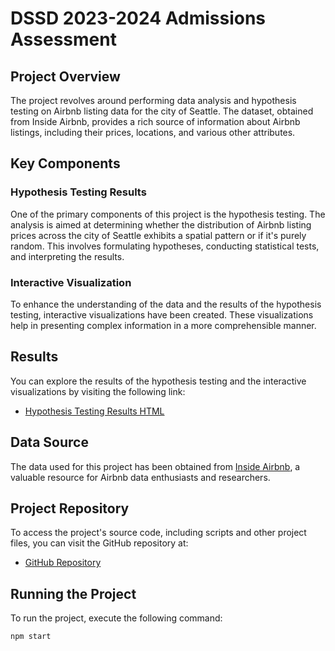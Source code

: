 # DSSD 2023-2024 Admissions Assessment

## Project Overview

The project revolves around performing data analysis and hypothesis testing on Airbnb listing data for the city of Seattle. The dataset, obtained from Inside Airbnb, provides a rich source of information about Airbnb listings, including their prices, locations, and various other attributes.

## Key Components

### Hypothesis Testing Results

One of the primary components of this project is the hypothesis testing. The analysis is aimed at determining whether the distribution of Airbnb listing prices across the city of Seattle exhibits a spatial pattern or if it's purely random. This involves formulating hypotheses, conducting statistical tests, and interpreting the results.

### Interactive Visualization

To enhance the understanding of the data and the results of the hypothesis testing, interactive visualizations have been created. These visualizations help in presenting complex information in a more comprehensible manner.

## Results

You can explore the results of the hypothesis testing and the interactive visualizations by visiting the following link:

- [Hypothesis Testing Results HTML](frontend/hypothesis_testing.html)

## Data Source

The data used for this project has been obtained from [Inside Airbnb](http://insideairbnb.com/), a valuable resource for Airbnb data enthusiasts and researchers.

## Project Repository

To access the project's source code, including scripts and other project files, you can visit the GitHub repository at:

- [GitHub Repository](https://github.com/R1SE23/oa-2023-24)

## Running the Project

To run the project, execute the following command:

```bash
npm start
```
